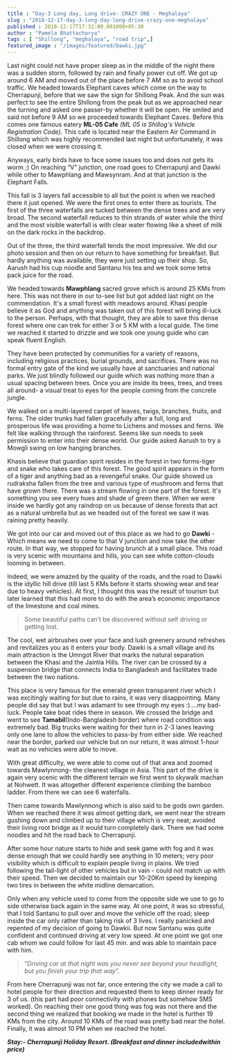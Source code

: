```yaml
---
title : "Day-3 Long day, Long drive- CRAZY ONE - Meghalaya"
slug : "2018-12-17-day-3-long-day-long-drive-crazy-one-meghalaya"
published : 2018-12-17T17:31:00.001000+05:30
author : "Pamela Bhattacharya"
tags : [ "Shillong", "meghalaya", "road trip",]
featured_image : "/images/featured/Dawki.jpg"
---
```

Last night could not have proper sleep as in the middle of the night there was a sudden storm, followed by rain and finally power cut off. We got up around 6 AM and moved out of the place before 7 AM so as to avoid school traffic. We headed towards Elephant caves which come on the way to Cherrapunji, before that we saw the sign for Shillong Peak. And the sun was perfect to see the entire Shillong from the peak but as we approached near the turning and asked one passer-by whether it will be open. He smiled and said not before 9 AM so we proceeded towards Elephant Caves. Before this comes one famous eatery **ML-05 Cafe** *(ML 05 is Shillog's Vehicle Registration Code)*. This café is located near the Eastern Air Command in Shillong which was highly recommended last night but unfortunately, it was closed when we were crossing it.

Anyways, early birds have to face some issues too and does not gets its worm ;) On reaching “V” junction, one road goes to Cherrapunji and Dawki while other to Mawphlang and Mawsynram. And at that junction is the Elephant Falls.

This fall is 3 layers fall accessible to all but the point is when we reached there it just opened. We were the first ones to enter there as tourists. The first of the three waterfalls are tucked between the dense trees and are very broad. The second waterfall reduces to thin strands of water while the third and the most visible waterfall is with clear water flowing like a sheet of milk on the dark rocks in the backdrop.

Out of the three, the third waterfall tends the most impressive. We did our photo session and then on our return to have something for breakfast. But hardly anything was available, they were just setting up their shop. So, Aarush had his cup noodle and Santanu his tea and we took some tetra pack juice for the road.

We headed towards **Mawphlang** sacred grove which is around 25 KMs from here. This was not there in our to-see list but got added last night on the commendation. It's a small forest with meadows around. Khasi people believe it as God and anything was taken out of this forest will bring ill-luck to the person. Perhaps, with that thought, they are able to save this dense forest where one can trek for either 3 or 5 KM with a local guide. The time we reached it started to drizzle and we took one young guide who can speak fluent English.

They have been protected by communities for a variety of reasons, including religious practices, burial grounds, and sacrifices. There was no formal entry gate of the kind we usually have at sanctuaries and national parks. We just blindly followed our guide which was nothing more than a usual spacing between trees. Once you are inside its trees, trees, and trees all around- a visual treat to eyes for the people coming from the concrete jungle.

We walked on a multi-layered carpet of leaves, twigs, branches, fruits, and ferns. The older trunks had fallen gracefully after a full, long and prosperous life was providing a home to Lichens and mosses and ferns. We felt like walking through the rainforest. Seems like sun needs to seek permission to enter into their dense world. Our guide asked Aarush to try a Mowgli swing on low hanging branches.

Khasis believe that guardian spirit resides in the forest in two forms-tiger and snake who takes care of this forest. The good spirit appears in the form of a tiger and anything bad as a revengeful snake. Our guide showed us rudraksha fallen from the tree and various type of mushroom and ferns that have grown there. There was a stream flowing in one part of the forest. It's something you see every hues and shade of green there. When we were inside we hardly got any raindrop on us because of dense forests that act as a natural umbrella but as we headed out of the forest we saw it was raining pretty heavily.

We got into our car and moved out of this place as we had to go **Dawki** - Which means we need to come to that V junction and now take the other route. In that way, we stopped for having brunch at a small place. This road is very scenic with mountains and hills, you can see white cotton-clouds looming in between. 

Indeed, we were amazed by the quality of the roads, and the road to Dawki is the idyllic hill drive (till last 5 KMs before it starts showing wear and tear due to heavy vehicles). At first, I thought this was the result of tourism but later learned that this had more to do with the area’s economic importance of the limestone and coal mines.  

> Some beautiful paths can’t be discovered without self driving or  getting lost.

The cool, wet airbrushes over your face and lush greenery around refreshes and revitalizes you as it enters your body. Dawki is a small village and its main attraction is the Umngot River that marks the natural separation between the Khasi and the Jaintia Hills. The river can be crossed by a suspension bridge that connects India to Bangladesh and facilitates trade between the two nations.  

This place is very famous for the emerald green transparent river which I was excitingly waiting for but due to rains, it was very disappointing. Many people did say that but I was adamant to see through my eyes :)....my bad-luck. People take boat rides there in season. We crossed the bridge and went to see **Tamabil**(Indo-Bangladesh border) where road condition was extremely bad. Big trucks were waiting for their turn in 2-3 lanes leaving only one lane to allow the vehicles to pass-by from either side. We reached near the border, parked our vehicle but on our return, it was almost 1-hour wait as no vehicles were able to move.

With great difficulty, we were able to come out of that area and zoomed towards Mawlynnong- the cleanest village in Asia. This part of the drive is again very scenic with the different terrain we first went to skywalk machan at Nohwett. It was altogether different experience climbing the bamboo ladder. From there we can see 6 waterfalls.

Then came towards Mawlynnong which is also said to be gods own garden. When we reached there it was almost getting dark, we went near the stream gushing down and climbed up to their village which is very neat; avoided their living root bridge as it would turn completely dark. There we had some noodles and hit the road back to Cherrapunji.

After some hour nature starts to hide and seek game with fog and it was dense enough that we could hardly see anything in 10 meters; very poor visibility which is difficult to explain people living in plains. We tried following the tail-light of other vehicles but in vain - could not match up with their speed. Then we decided to maintain our 10-20Km speed by keeping two tires in between the white midline demarcation.  

Only when any vehicle used to come from the opposite side we use to go to side otherwise back again in the same way. At one point, it was so stressful, that I told Santanu to pull over and move the vehicle off the road; sleep inside the car only rather than taking risk of 3 lives. I really panicked and repented of my decision of going to Dawkii. But now Santanu was quite confident and continued driving at very low speed. At one point we got one cab whom we could follow for last 45 min. and was able to maintain pace with him. 

> “*Driving car at that night was you never see beyond your headlight, but you finish your trip that way*”.

From here Cherrapunji was not far, once entering the city we made a call to hotel people for their direction and requested them to keep dinner ready for 3 of us. (this part had poor connectivity with phones but somehow SMS worked). On reaching their one good thing was fog was not there and the second thing we realized that booking we made in the hotel is further 19 KMs from the city. Around 10 KMs of the road was pretty bad near the hotel. Finally, it was almost 10 PM when we reached the hotel. 

***Stay:- Cherrapunji Holiday Resort. (Breakfast and dinner includedwithin price)***
